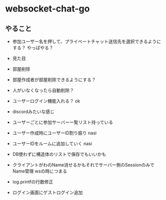 # websocket-chat-go

## やること

- 参加ユーザー名を押して、プライベートチャット送信先を選択できるようにする？ やっぱやる？
- 見た目
- 部屋削除
- 部屋作成者が部屋削除できるようにする？
- 人がいなくなったら自動削除？
- ユーザーログイン機能入れる？ ok
- discordみたいな感じ
- ユーザーごとに参加サーバー一覧リスト持っている
- ユーザー作成時にユーザーID割り振り nasi
- ユーザーIDをルームに追加していく nasi
- DB使わずに構造体のリストで保存でもいいかも

- クライアントがわのName消せるかもそれでサーバー側のSessionのみでName管理 wsの時につまる

- log.printfの行数修正

- ログイン画面にゲストログイン追加
